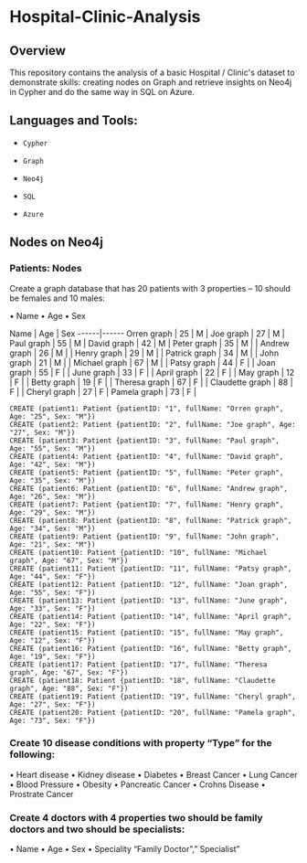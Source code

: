 # Hospital-Clinic-Analysis

## Overview

This repository contains the analysis of a basic Hospital / Clinic's dataset to demonstrate skills: creating nodes on Graph and retrieve insights on Neo4j in Cypher and do the same way in SQL on Azure.

## Languages and Tools:

- `Cypher`

- `Graph`

- `Neo4j`

- `SQL`

- `Azure`

## Nodes on Neo4j

### Patients: Nodes

Create a graph database that has 20 patients with 3 properties – 10 should be females and 10 males:

•	Name
•	Age
•	Sex

 Name | Age | Sex
------|------
Orren graph | 25 | M 
| Joe graph | 27 | M 
| Paul graph | 55 | M 
| David graph | 42 | M 
| Peter graph | 35 | M |
| Andrew graph | 26 | M |
| Henry graph | 29 | M |
| Patrick graph | 34 | M |
| John graph | 21 | M |
| Michael graph | 67 | M |
| Patsy graph | 44 | F |
| Joan graph | 55 | F |
| June graph | 33 | F |
| April graph | 22 | F |
| May graph | 12 | F |
| Betty graph | 19 | F |
| Theresa graph | 67 | F |
| Claudette graph | 88 | F |
| Cheryl graph | 27	| F |
Pamela graph | 73	| F |

```
CREATE (patient1: Patient {patientID: "1", fullName: "Orren graph", Age: "25", Sex: "M"})
CREATE (patient2: Patient {patientID: "2", fullName: "Joe graph", Age: "27", Sex: "M"})
CREATE (patient3: Patient {patientID: "3", fullName: "Paul graph", Age: "55", Sex: "M"})
CREATE (patient4: Patient {patientID: "4", fullName: "David graph", Age: "42", Sex: "M"})
CREATE (patient5: Patient {patientID: "5", fullName: "Peter graph", Age: "35", Sex: "M"})
CREATE (patient6: Patient {patientID: "6", fullName: "Andrew graph", Age: "26", Sex: "M"})
CREATE (patient7: Patient {patientID: "7", fullName: "Henry graph", Age: "29", Sex: "M"})
CREATE (patient8: Patient {patientID: "8", fullName: "Patrick graph", Age: "34", Sex: "M"})
CREATE (patient9: Patient {patientID: "9", fullName: "John graph", Age: "21", Sex: "M"})
CREATE (patient10: Patient {patientID: "10", fullName: "Michael graph", Age: "67", Sex: "M"})
CREATE (patient11: Patient {patientID: "11", fullName: "Patsy graph", Age: "44", Sex: "F"})
CREATE (patient12: Patient {patientID: "12", fullName: "Joan graph", Age: "55", Sex: "F"})
CREATE (patient13: Patient {patientID: "13", fullName: "June graph", Age: "33", Sex: "F"})
CREATE (patient14: Patient {patientID: "14", fullName: "April graph", Age: "22", Sex: "F"})
CREATE (patient15: Patient {patientID: "15", fullName: "May graph", Age: "12", Sex: "F"})
CREATE (patient16: Patient {patientID: "16", fullName: "Betty graph", Age: "19", Sex: "F"})
CREATE (patient17: Patient {patientID: "17", fullName: "Theresa graph", Age: "67", Sex: "F"})
CREATE (patient18: Patient {patientID: "18", fullName: "Claudette graph", Age: "88", Sex: "F"})
CREATE (patient19: Patient {patientID: "19", fullName: "Cheryl graph", Age: "27", Sex: "F"})
CREATE (patient20: Patient {patientID: "20", fullName: "Pamela graph", Age: "73", Sex: "F"})
```

### Create 10 disease conditions with property “Type” for the following:

•	Heart disease
•	Kidney disease
•	Diabetes
•	Breast Cancer
•	Lung Cancer
•	Blood Pressure
•	Obesity 
•	Pancreatic Cancer
•	Crohns Disease
•	Prostrate Cancer 

### Create 4 doctors with 4 properties two should be family doctors and two should be specialists:

•	Name 
•	Age
•	Sex 
•	Speciality “Family Doctor”,” Specialist” 



